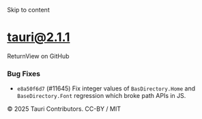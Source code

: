 Skip to content
# tauri@2.1.1
ReturnView on GitHub
### Bug Fixes
  * `e8a50f6d7` (#11645) Fix integer values of `BasDirectory.Home` and `BaseDirectory.Font` regression which broke path APIs in JS.


© 2025 Tauri Contributors. CC-BY / MIT
